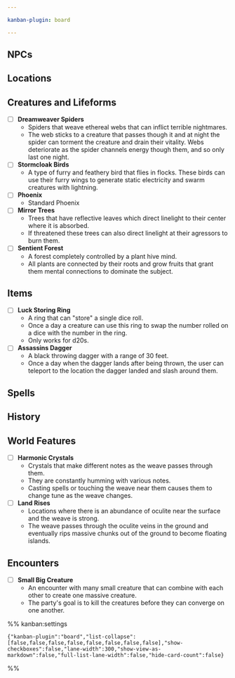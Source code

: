```yaml
---

kanban-plugin: board

---
```


## NPCs



## Locations



## Creatures and Lifeforms

- [ ] **Dreamweaver Spiders**
	- Spiders that weave ethereal webs that can inflict terrible nightmares.
	- The web sticks to a creature that passes though it and at night the spider can torment the creature and drain their vitality. Webs deteriorate as the spider channels energy though them, and so only last one night.
- [ ] **Stormcloak Birds**
	- A type of furry and feathery bird that flies in flocks. These birds can use their furry wings to generate static electricity and swarm creatures with lightning.
- [ ] **Phoenix**
	- Standard Phoenix
- [ ] **Mirror Trees**
	- Trees that have reflective leaves which direct linelight to their center where it is absorbed.
	- If threatened these trees can also direct linelight at their agressors to burn them.
- [ ] **Sentient Forest**
	- A forest completely controlled by a plant hive mind.
	- All plants are connected by their roots and grow fruits that grant them mental connections to dominate the subject.


## Items

- [ ] **Luck Storing Ring**
	- A ring that can "store" a single dice roll.
	- Once a day a creature can use this ring to swap the number rolled on a dice with the number in the ring.
	- Only works for d20s.
- [ ] **Assassins Dagger**
	- A black throwing dagger with a range of 30 feet.
	- Once a day when the dagger lands after being thrown,  the user can teleport to the location the dagger landed and slash around them.


## Spells



## History



## World Features

- [ ] **Harmonic Crystals**
	- Crystals that make different notes as the weave passes through them.
	- They are constantly humming with various notes.
	- Casting spells or touching the weave near them causes them to change tune as the weave changes.
- [ ] **Land Rises**
	- Locations where there is an abundance of oculite near the surface and the weave is strong.
	- The weave passes through the oculite veins in the ground and eventually rips massive chunks out of the ground to become floating islands.


## Encounters

- [ ] **Small Big Creature**
	- An encounter with many small creature that can combine with each other to create one massive creature.
	- The party's goal is to kill the creatures before they can converge on one another.




%% kanban:settings
```
{"kanban-plugin":"board","list-collapse":[false,false,false,false,false,false,false,false],"show-checkboxes":false,"lane-width":300,"show-view-as-markdown":false,"full-list-lane-width":false,"hide-card-count":false}
```
%%